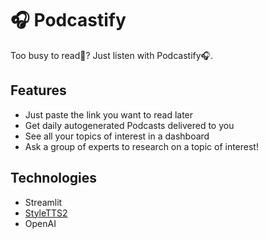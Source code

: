 # 🎧 Podcastify

Too busy to read📖? Just listen with Podcastify🎧.

## Features

- Just paste the link you want to read later
- Get daily autogenerated Podcasts delivered to you
- See all your topics of interest in a dashboard
- Ask a group of experts to research on a topic of interest!

## Technologies

- Streamlit
- [StyleTTS2](https://github.com/yl4579/StyleTTS2)
- OpenAI


